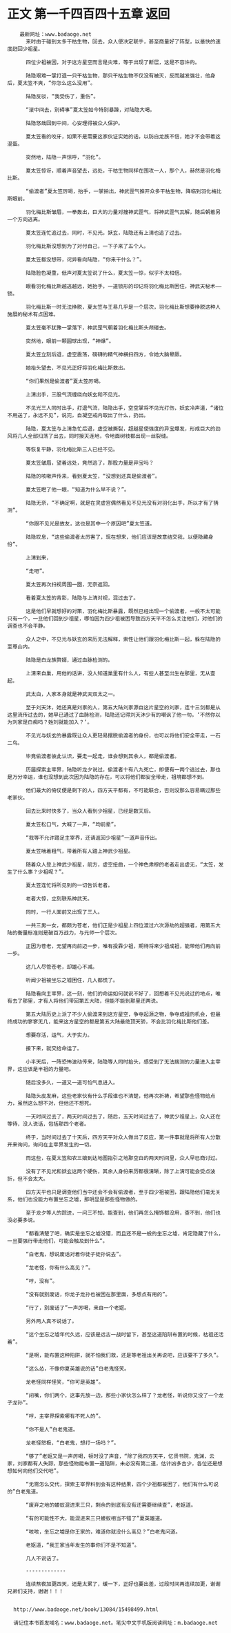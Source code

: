 # 正文 第一千四百四十五章 返回
        最新网址：www.badaoge.net
          来时由于碰到太多干枯生物，回去，众人便决定联手，甚至商量好了阵型，以最快的速度赶回少祖星。
      
          四位少祖被困，对于这方星空而言是灾难，等于出现了断层，这是不容许的。
      
          陆隐艰难一掌打退一只干枯生物，那只干枯生物不仅没有被灭，反而越发强壮，他身后，夏太笠不爽，“你怎么这么没用”。
      
          陆隐反驳，“我受伤了，重伤”。
      
          “滚中间去，别碍事”夏太笠如今特别暴躁，对陆隐大喝。
      
          陆隐悠哉回到中间，心安理得被众人保护。
      
          夏太笠看的咬牙，如果不是需要这家伙证实她的话，以防白龙族不信，她才不会带着这混蛋。
      
          突然地，陆隐一声惊呼，“羽化”。
      
          夏太笠惊讶，顺着声音望去，远处，干枯生物同样在围攻一人，那个人，赫然是羽化梅比斯。
      
          “偷渡者”夏太笠厉喝，抬手，一掌拍出，神武罡气推开众多干枯生物，降临到羽化梅比斯眼前。
      
          羽化梅比斯皱眉，一拳轰出，巨大的力量对撞神武罡气，将神武罡气瓦解，随后朝着另一个方向逃离。
      
          夏太笠连忙追过去，同时，不见光，妖玄，陆隐还有上清也追了过去。
      
          羽化梅比斯没想到为了对付自己，一下子来了五个人。
      
          夏太笠都没想带，诧异看向陆隐，“你来干什么？”。
      
          陆隐脸色凝重，低声对夏太笠说了什么，夏太笠一惊，似乎不太相信。
      
          眼看羽化梅比斯越逃越远，她抬手，一道锁形的印记将羽化梅比斯困住，神武天秘术——锁。
      
          羽化梅比斯一时无法挣脱，夏太笠与王易几乎是一个层次，羽化梅比斯想要挣脱这种人施展的秘术有点困难。
      
          夏太笠毫不犹豫一掌落下，神武罡气朝着羽化梅比斯头颅砸去。
      
          突然地，眼前一颗圆球出现，“神爆”。
      
          夏太笠立刻后退，虚空震荡，磅礴的精气神横扫四方，令她大脑晕厥。
      
          她抬头望去，不见光正好将羽化梅比斯救出。
      
          “你们果然是偷渡者”夏太笠厉喝。
      
          上清出手，三股气流缠绕向妖玄和不见光。
      
          不见光三人同时出手，打退气流，陆隐出手，空空掌将不见光打伤，妖玄冷声道，“诸位不用送了，永远不见”，说完，自凝空戒内取出了什么，扔出。
      
          陆隐，夏太笠与上清急忙后退，虚空被撕裂，超越星使强度的异宝爆发，形成巨大的劲风将几人全部扫荡了出去，同时接天连地，令地面树枝都出现一丝裂缝。
      
          等恢复平静，羽化梅比斯三人已经不见。
      
          夏太笠皱眉，望着远处，竟然逃了，那股力量是异宝吗？
      
          陆隐的咳嗽声传来，看到夏太笠，“没想到还真是偷渡者”。
      
          夏太笠瞪了他一眼，“知道为什么早不说？”。
      
          陆隐无奈，“不确定啊，就是在灵虚宫偶然看见不见光没有对羽化出手，所以才有了猜测”。
      
          “你跟不见光是故友，这也是其中一个原因吧”夏太笠道。
      
          陆隐叹息，“这些偷渡者太厉害了，现在想来，他们应该是故意结交我，以便隐藏身份”。
      
          上清到来，
      
          “走吧”。
      
          夏太笠再次扫视周围一圈，无奈返回。
      
          看着夏太笠的背影，陆隐与上清对视，混过去了。
      
          这是他们早就想好的对策，羽化梅比斯暴露，既然已经出现一个偷渡者，一般不太可能只有一个，一旦他们回到少祖星，哪怕因为四少祖被困导致四方天平不怎么关注他们，对他们的调查也不会平静。
      
          众人之中，不见光与妖玄的来历无法解释，索性让他们跟羽化梅比斯一起，躲在陆隐的至尊山内。
      
          陆隐是白龙族赘婿，通过血脉检测的。
      
          上清来自巢，用他的话讲，没人知道巢里有什么人，有些人甚至出生在那里，无从查起。
      
          武太白，人家本身就是神武天双太之一。
      
          至于刘天沐，她还真是刘家的人，第五大陆刘家源自这片星空的刘家，连十三剑都是从这里流传过去的，她早已通过了血脉检测，陆隐还记得刘天沐少有的嘲讽了他一句，‘不然你以为刘家是白痴吗？姓刘就能加入？’。
      
          不见光与妖玄的暴露既让众人更轻易摆脱偷渡者的身份，也可以将他们安全带走，一石二鸟。
      
          毕竟偷渡者彼此认识，要走一起走，谁会想到其余人，都是偷渡者。
      
          历届探索主宰界，陆隐听龙夕说过，偷渡者十有八九死亡，即便有一两个逃过去，那也是万分幸运，谁也没想到此次因为陆隐的存在，可以将他们都安全带走，祖境都想不到。
      
          他们最大的倚仗便是剩下的人，四方天平都有，不可能联合，否则没那么容易瞒过那些老家伙。
      
          回去比来时快多了，当众人看到少祖星，已经是数天后。
      
          夏太笠松口气，大喊了一声，“均前辈”。
      
          “我等不允许踏足主宰界，还请返回少祖星”一道声音传出。
      
          夏太笠喘着粗气，带着所有人踏上神武少祖星。
      
          随着众人登上神武少祖星，前方，虚空扭曲，一个神色肃穆的老者走出虚无，“太笠，发生了什么事？少祖呢？”。
      
          夏太笠连忙将所见到的一切告诉老者。
      
          老者大惊，立刻联系神武天。
      
          同时，一行人面前又出现了三人。
      
          一共三男一女，都颇为苍老，他们正是少祖星上四位渡过六次源劫的超强者，用第五大陆的衡量标准则是破百万战力，与元师一个层次。
      
          正因为苍老，无望再向前迈一步，唯有投靠少祖，期待将来少祖成祖，能带他们再向前一步。
      
          这几人尽管苍老，却雄心不减。
      
          听闻少祖被坐忘之墟困住，几人都慌了。
      
          陆隐看向主宰界，这一刻，他们的命运如何就说不好了，回想着不见光说过的地点，唯有去了那里，才有人将他们带回第五大陆，但能不能到那里还两说。
      
          第五大陆历史上派了不少人偷渡来到这方星空，争夺起源之物，争夺成祖的机会，但最终成功的寥寥无几，能来这方星空的都是第五大陆最绝顶天骄，不会比羽化梅比斯他们差。
      
          想要存活，运气，大于实力。
      
          接下来，就交给命运了。
      
          小半天后，一阵恐怖波动传来，陆隐等人同时抬头，感受到了无法揣测的力量进入主宰界，这应该是半祖的力量吧。
      
          随后没多久，一道又一道可怕气息进入。
      
          陆隐头皮发麻，这些老家伙有什么手段谁也不清楚，他再次祈祷，希望那些怪物给点力，虽然这么想不对，但他还不想死。
      
          一天时间过去了，两天时间过去了，随后，五天时间过去了，神武少祖星上，众人还在等待，没人说话，包括那四个老者。
      
          终于，当时间过去了十天后，四方天平对众人做出了反应，第一件事就是将所有人分散开来询问，询问在主宰界发生的一切。
      
          而这些，在夏太笠和农三娘到达地图指引之地那空白的两天时间里，众人早已商讨过。
      
          没有了不见光和妖玄这两个硬伤，其余人身份来历都很清晰，除了上清可能会受点波折，但不会太大。
      
          四方天平也只是调查他们当中还会不会有偷渡者，至于四少祖被困，跟陆隐他们毫无关系，他们也没能力布置坐忘之墟，那明显是那些怪物做的。
      
          至于龙夕等人的踪迹，一问三不知，能查到，他们再怎么掩饰都没用，查不到，他们也没必要多说。
      
          “都看清楚了吧，确实是坐忘之墟没错，而且还不是一般的坐忘之墟，肯定隐藏了什么，一旦要强行带走他们，可能会触及到什么“。
      
          “白老鬼，想说废话对着你徒子徒孙说去”。
      
          “龙老怪，你有什么高见？”。
      
          “哼，没有”。
      
          “没有就别废话，你龙子龙孙也被困在那里面，多想点有用的”。
      
          “行了，别废话了”一声厉喝，来自一个老妪。
      
          另外两人真不说话了。
      
          “这个坐忘之墟年代久远，应该是远古一战时留下，甚至这道陷阱布置的时候，枯祖还活着”。
      
          “是啊，能布置这种陷阱，就不怕我们救，还是等老祖出关再说吧，应该要不了多久”。
      
          “这么怂，不像你夏英雄说的话”白老鬼怪笑。
      
          龙老怪同样怪笑，“你可是英雄”。
      
          “闭嘴，你们两个，这事先放一边，那些小家伙怎么样了？龙老怪，听说你又没了一个龙子龙孙”。
      
          “哼，主宰界探索哪有不死人的”。
      
          “你不是人”白老鬼道。
      
          龙老怪怒极，“白老鬼，想打一场吗？”。
      
          “够了”老妪又是一声厉喝，顿时没了声音，“除了我四方天平，忆贤书院，鬼渊，云家，刘家都有人失踪，那些怪物能布置一道陷阱，未必没有第二道，估计凶多吉少，各位还是想想如何向他们交代吧”。
      
          “无需怎么交代，探索主宰界料到会有这种结果，四个少祖都被困了，他们有什么可说的”白老鬼道。
      
          “废弃之地的蝼蚁混进来三只，剩余的到底有没有还需要继续查”，老妪道。
      
          “有的可能性不大，能混进来三只蝼蚁相当不错了”夏英雄道。
      
          “咳咳，坐忘之墟是你王家的，难道你就没什么高见？”白老鬼问道。
      
          老妪道，“我王家当年发生的事你们不是不知道”。
      
          几人不说话了。
      
          -------------
      
          连续熬夜加更四天，还是太累了，缓一下，正好也要出差，过段时间再连续加更，谢谢兄弟们支持，谢谢！！！
      
      
      http://www.badaoge.net/book/13084/15498499.html
      
      请记住本书首发域名：www.badaoge.net。笔尖中文手机版阅读网址：m.badaoge.net